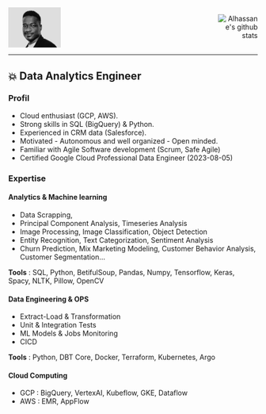
 <div style="display: flex;
    justify-content: space-between;">
  <div> 
    <img align="left" alt="Alhassane's picture" width="25%" src="https://github.com/Alhasdata/Alhasdata/blob/main/img/cov.png" />
  </div>
  <div>
    <p align="right"><img src="https://github-readme-stats.vercel.app/api?username=Alhasdata&show_icons=true&theme=radical" alt="Alhassane's github stats" /> </p>
  </div>
</div>
                                                                                                                                           
---
                                                                                                                                           

                                                                                                                                           
## 💥  Data Analytics Engineer 

### Profil
- Cloud enthusiast (GCP, AWS).
- Strong skills in SQL (BigQuery) & Python.
- Experienced in CRM data (Salesforce).
- Motivated - Autonomous and well organized - Open minded.
- Familiar with Agile Software development (Scrum, Safe Agile)
- Certified Google Cloud Professional Data Engineer (2023-08-05)

### Expertise

#### Analytics & Machine learning
- Data Scrapping,
- Principal Component Analysis, Timeseries Analysis
- Image Processing, Image Classification, Object Detection
- Entity Recognition, Text Categorization, Sentiment Analysis
- Churn Prediction,  Mix Marketing Modeling, Customer Behavior Analysis, Customer Segmentation...

**Tools** : SQL, Python, BetifulSoup, Pandas, Numpy, Tensorflow, Keras, Spacy, NLTK, Pillow, OpenCV


#### Data Engineering & OPS
- Extract-Load & Transformation
- Unit & Integration Tests
- ML Models & Jobs Monitoring
- CICD

**Tools** : Python, DBT Core, Docker, Terraform, Kubernetes, Argo


#### Cloud Computing

- GCP : BigQuery, VertexAI, Kubeflow, GKE, Dataflow
- AWS : EMR, AppFlow


